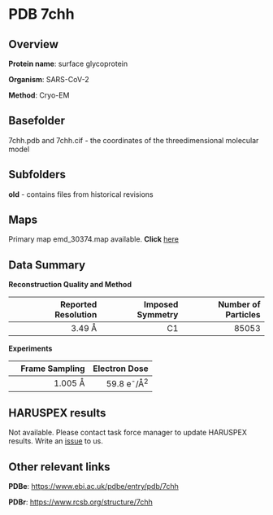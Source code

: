 # PDB 7chh

## Overview

**Protein name**: surface glycoprotein

**Organism**: SARS-CoV-2

**Method**: Cryo-EM



## Basefolder

7chh.pdb and 7chh.cif - the coordinates of the threedimensional molecular model

## Subfolders



**old** - contains files from historical revisions





## Maps

Primary map emd_30374.map available. **Click** [here](http://ftp.wwpdb.org/pub/emdb/structures/EMD-30374/map/) 

## Data Summary
**Reconstruction Quality and Method**

|   | Reported Resolution | Imposed Symmetry | Number of Particles |
|---|-------------:|----------------:|--------------:|
|   |3.49 Å|C1|85053|

**Experiments**

|   | Frame Sampling | Electron Dose |
|---|-------------:|----------------:|
|   |1.005 Å|59.8 e<sup>-</sup>/Å<sup>2</sup>|

## HARUSPEX results

Not available. Please contact task force manager to update HARUSPEX results. Write an [issue](https://github.com/thorn-lab/coronavirus_structural_task_force/issues) to us.

## Other relevant links 
**PDBe**:  https://www.ebi.ac.uk/pdbe/entry/pdb/7chh
 
**PDBr**: https://www.rcsb.org/structure/7chh 
